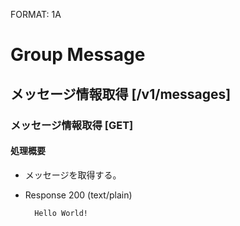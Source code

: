 FORMAT: 1A

# Group Message

## メッセージ情報取得 [/v1/messages]

### メッセージ情報取得 [GET]

#### 処理概要
* メッセージを取得する。

+ Response 200 (text/plain)

        Hello World!